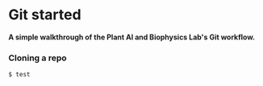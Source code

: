 # Git started

<b> A simple walkthrough of the Plant AI and Biophysics Lab's Git workflow. </b>

### Cloning a repo

```bash
$ test
```